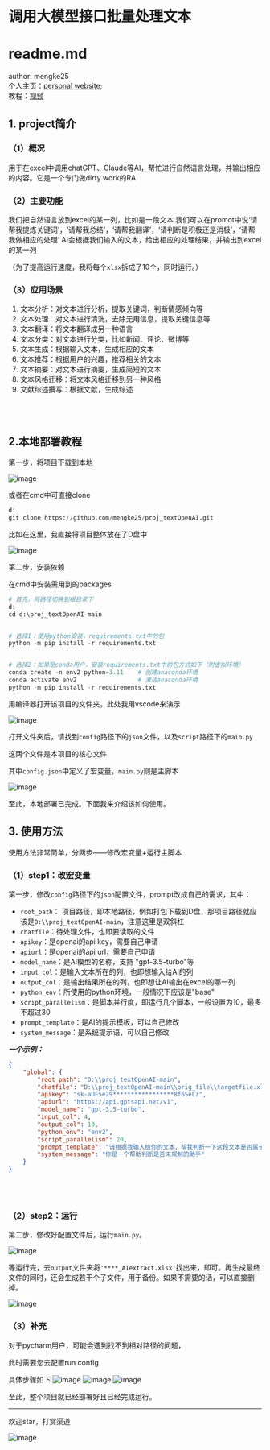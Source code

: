 # 调用大模型接口批量处理文本

# readme.md

author:  mengke25 <br />
个人主页：[personal website](https://mengke25.github.io); <br />
教程：[视频](https://b23.tv/QQ54Vux)


## 1. project简介

### （1）概况

用于在excel中调用chatGPT、Claude等AI，帮忙进行自然语言处理，并输出相应的内容。它是一个专门做dirty work的RA

### （2）主要功能

我们把自然语言放到excel的某一列，比如是一段文本
我们可以在promot中说‘请帮我提炼关键词’，‘请帮我总结’，‘请帮我翻译’，‘请判断是积极还是消极’，‘请帮我做相应的处理’
AI会根据我们输入的文本，给出相应的处理结果，并输出到excel的某一列

（为了提高运行速度，我将每个`xlsx`拆成了10个，同时运行。）

### （3）应用场景

1. 文本分析：对文本进行分析，提取关键词，判断情感倾向等
2. 文本处理：对文本进行清洗，去除无用信息，提取关键信息等
3. 文本翻译：将文本翻译成另一种语言
4. 文本分类：对文本进行分类，比如新闻、评论、微博等
5. 文本生成：根据输入文本，生成相应的文本
6. 文本推荐：根据用户的兴趣，推荐相关的文本
7. 文本摘要：对文本进行摘要，生成简短的文本
8. 文本风格迁移：将文本风格迁移到另一种风格
9. 文献综述撰写：根据文献，生成综述

<br /> <br />



## 2.本地部署教程

第一步，将项目下载到本地

![image](https://github.com/mengke25/proj_textOpenAI/blob/main/orig_file/s1.png)

或者在cmd中可直接clone

```python
d:
git clone https://github.com/mengke25/proj_textOpenAI.git
```

比如在这里，我直接将项目整体放在了D盘中

![image](https://github.com/mengke25/proj_textOpenAI/blob/main/orig_file/s2.png)



第二步，安装依赖

在cmd中安装需用到的packages

```python
# 首先，将路径切换到根目录下
d: 
cd d:\proj_textOpenAI-main


# 选择1：使用python安装，requirements.txt中的包
python -m pip install -r requirements.txt


# 选择2：如果是conda用户，安装requirements.txt中的包方式如下（附虚拟环境）
conda create -n env2 python=3.11    # 创建anaconda环境
conda activate env2                 # 激活anaconda环境
python -m pip install -r requirements.txt
```





用编译器打开该项目的文件夹，此处我用vscode来演示

![image](https://github.com/mengke25/proj_textOpenAI/blob/main/orig_file/s3.png)

打开文件夹后，请找到`config`路径下的`json`文件，以及`script`路径下的`main.py`

这两个文件是本项目的核心文件

其中`config.json`中定义了宏变量，`main.py`则是主脚本

![image](https://github.com/mengke25/proj_textOpenAI/blob/main/orig_file/s4.png)

至此，本地部署已完成。下面我来介绍该如何使用。



## 3. 使用方法

使用方法非常简单，分两步——修改宏变量+运行主脚本

### （1）step1：改宏变量

第一步，修改`config`路径下的`json`配置文件，prompt改成自己的需求，其中：   

* `root_path`： 项目路径，即本地路径，例如打包下载到D盘，那项目路径就应该是`D:\\proj_textOpenAI-main`，注意这里是双斜杠
* `chatfile`：待处理文件，也即要读取的文件
* `apikey`：是openai的api key，需要自己申请
* `apiurl`：是openai的api url，需要自己申请
* `model_name`：是AI模型的名称，支持 "gpt-3.5-turbo"等
* `input_col`：是输入文本所在的列，也即想输入给AI的列
* `output_col`：是输出结果所在的列，也即想让AI输出在excel的哪一列
* `python_env`：所使用的python环境，一般情况下应该是"base"
* `script_parallelism`：是脚本并行度，即运行几个脚本，一般设置为10，最多不超过30
* `prompt_template`：是AI的提示模板，可以自己修改
* `system_message`：是系统提示语，可以自己修改

***一个示例：***

```json
{
    "global": {
        "root_path": "D:\\proj_textOpenAI-main",
        "chatfile": "D:\\proj_textOpenAI-main\\orig_file\\targetfile.xlsx", 
        "apikey": "sk-aUF5e29*****************8f6SeLz",
        "apiurl": "https://api.gptsapi.net/v1",
        "model_name": "gpt-3.5-turbo",
        "input_col": 4,
        "output_col": 10,
        "python_env": "env2", 
        "script_parallelism": 20, 
        "prompt_template": "请根据我输入给你的文本，帮我判断一下这段文本是否属于abc。",
        "system_message": "你是一个帮助判断是否未规制的助手"
    }
}
```

<br /> <br />



### （2）step2：运行

第二步，修改好配置文件后，运行`main.py`。

![image](https://github.com/mengke25/proj_textOpenAI/blob/main/orig_file/s5.png)

等运行完，去`output`文件夹将`'****_AIextract.xlsx'`找出来，即可。再生成最终文件的同时，还会生成若干个子文件，用于备份。如果不需要的话，可以直接删掉。

![image](https://github.com/mengke25/proj_textOpenAI/blob/main/orig_file/s6.png)

### （3）补充

对于pycharm用户，可能会遇到找不到相对路径的问题，

此时需要您去配置run config

具体步骤如下
![image](https://github.com/mengke25/proj_textOpenAI/blob/main/orig_file/s7.png)
![image](https://github.com/mengke25/proj_textOpenAI/blob/main/orig_file/s8.png)
![image](https://github.com/mengke25/proj_textOpenAI/blob/main/orig_file/s9.png)

至此，整个项目就已经部署好且已经完成运行。



--------------------------



欢迎star，打赏渠道

![image](https://github.com/mengke25/mengke25.github.io/blob/main/images/dashang.png)







